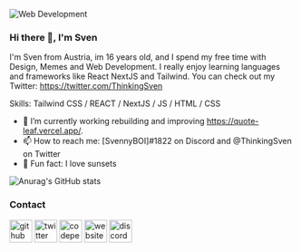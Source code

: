 ![Web Development](https://i.pinimg.com/originals/b9/d3/f9/b9d3f9bb5ecd4691d908ce1a598a4587.jpg)
### Hi there 👋, I'm Sven

I'm Sven from Austria, im 16 years old, and I spend my free time with Design, Memes and Web Development. I really enjoy learning languages and frameworks like React NextJS and Tailwind. You can check out my Twitter: https://twitter.com/ThinkingSven

Skills: Tailwind CSS / REACT / NextJS / JS / HTML / CSS

- 🌱 I’m currently working rebuilding and improving https://quote-leaf.vercel.app/. 
- 📫 How to reach me: [SvennyBOI]#1822 on Discord and @ThinkingSven on Twitter  
- 🌇 Fun fact: I love sunsets

![Anurag's GitHub stats](https://github-readme-stats.vercel.app/api?username=ThinkingSven&show_icons=true&theme=onedark)

### Contact
[<img src='https://img.icons8.com/color-glass/2x/github.png' alt='github' height='40'>](https://github.com/https://github.com/ThinkingSven)  [<img src='https://img.icons8.com/color/2x/twitter.png' alt='twitter' height='40'>](https://twitter.com/ThinkingSven)  [<img src='https://img.icons8.com/external-tal-revivo-green-tal-revivo/2x/external-multi-platform-online-code-editor-and-open-source-learning-service-logo-green-tal-revivo.png' alt='codepen' height='40'>](https://codepen.io/https://codepen.io/SvennyBOI)  [<img src='https://img.icons8.com/fluency/2x/domain.png' alt='website' height='40'>](comingsoon)  [<img src='https://img.icons8.com/color/2x/discord--v2.png' alt='discord' height='40'>](ThinkingSven)  

